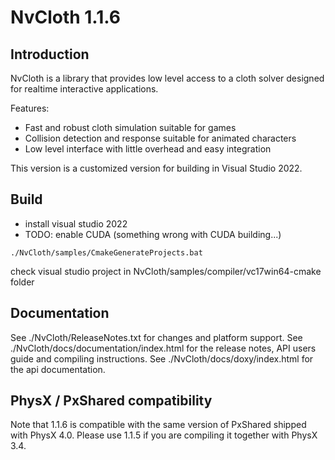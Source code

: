 NvCloth 1.1.6
===========

Introduction
------------

NvCloth is a library that provides low level access to a cloth solver designed for realtime interactive applications.

Features:
* Fast and robust cloth simulation suitable for games
* Collision detection and response suitable for animated characters
* Low level interface with little overhead and easy integration

This version is a customized version for building in Visual Studio 2022.

Build
-------------
- install visual studio 2022 
- TODO: enable CUDA (something wrong with CUDA building...)
```
./NvCloth/samples/CmakeGenerateProjects.bat
```
check visual studio project in NvCloth/samples/compiler/vc17win64-cmake folder

Documentation
-------------

See ./NvCloth/ReleaseNotes.txt for changes and platform support.
See ./NvCloth/docs/documentation/index.html for the release notes, API users guide and compiling instructions.
See ./NvCloth/docs/doxy/index.html for the api documentation.

PhysX / PxShared compatibility
-----------------------------------
Note that 1.1.6 is compatible with the same version of PxShared shipped with PhysX 4.0.
Please use 1.1.5 if you are compiling it together with PhysX 3.4.
